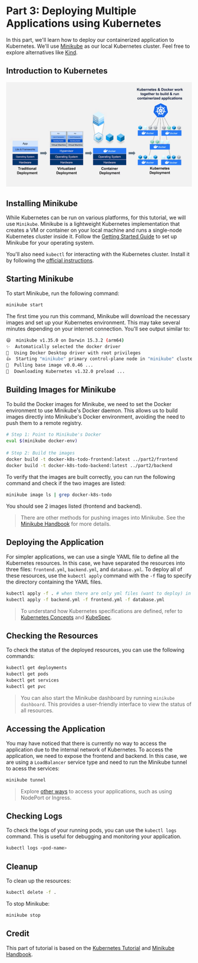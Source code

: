 # Part 3: Deploying Multiple Applications using Kubernetes

In this part, we'll learn how to deploy our containerized application to Kubernetes. We'll use [Minikube](https://github.com/kubernetes/minikube) as our local Kubernetes cluster. Feel free to explore alternatives like [Kind](https://github.com/kubernetes-sigs/kind).

## Introduction to Kubernetes

![](images/2025-04-20-19-28-49.png)

## Installing Minikube

While Kubernetes can be run on various platforms, for this tutorial, we will use `Minikube`. Minikube is a lightweight Kubernetes implementation that creates a VM or container on your local machine and runs a single-node Kubernetes cluster inside it. Follow the [Getting Started Guide](https://minikube.sigs.k8s.io/docs/start/) to set up Minikube for your operating system.

You'll also need `kubectl` for interacting with the Kubernetes cluster. Install it by following the [official instructions](https://kubernetes.io/docs/tasks/tools/install-kubectl/).

## Starting Minikube

To start Minikube, run the following command:

```bash
minikube start
```

The first time you run this command, Minikube will download the necessary images and set up your Kubernetes environment. This may take several minutes depending on your internet connection. You'll see output similar to:

```bash
😄  minikube v1.35.0 on Darwin 15.3.2 (arm64)
✨  Automatically selected the docker driver
📌  Using Docker Desktop driver with root privileges
👍  Starting "minikube" primary control-plane node in "minikube" cluster
🚜  Pulling base image v0.0.46 ...
💾  Downloading Kubernetes v1.32.0 preload ...
```

## Building Images for Minikube

To build the Docker images for Minikube, we need to set the Docker environment to use Minikube's Docker daemon. This allows us to build images directly into Minikube's Docker environment, avoiding the need to push them to a remote registry.

```bash
# Step 1: Point to Minikube's Docker
eval $(minikube docker-env)

# Step 2: Build the images
docker build -t docker-k8s-todo-frontend:latest ../part2/frontend
docker build -t docker-k8s-todo-backend:latest ../part2/backend
```

To verify that the images are built correctly, you can run the following command and check if the two images are listed:

```bash
minikube image ls | grep docker-k8s-todo
```

You should see 2 images listed (frontend and backend).

> There are other methods for pushing images into Minikube. See the [Minikube Handbook](https://minikube.sigs.k8s.io/docs/handbook/pushing/) for more details.

## Deploying the Application

For simpler applications, we can use a single YAML file to define all the Kubernetes resources. In this case, we have separated the resources into three files: `frontend.yml`, `backend.yml`, and `database.yml`. To deploy all of these resources, use the `kubectl apply` command with the `-f` flag to specify the directory containing the YAML files.

```bash
kubectl apply -f . # when there are only yml files (want to deploy) in the directory
kubectl apply -f backend.yml -f frontend.yml -f database.yml
```

> To understand how Kubernetes specifications are defined, refer to [Kubernetes Concepts](https://kubernetes.io/docs/concepts/) and [KubeSpec](https://kubespec.dev/).

## Checking the Resources

To check the status of the deployed resources, you can use the following commands:

```bash
kubectl get deployments
kubectl get pods
kubectl get services
kubectl get pvc
```

> You can also start the Minikube dashboard by running `minikube dashboard`. This provides a user-friendly interface to view the status of all resources.

## Accessing the Application

You may have noticed that there is currently no way to access the application due to the internal network of Kubernetes. To access the application, we need to expose the frontend and backend. In this case, we are using a `LoadBalancer` service type and need to run the Minikube tunnel to acess the services:

```bash
minikube tunnel
```

> Explore [other ways](https://minikube.sigs.k8s.io/docs/handbook/accessing/) to access your applications, such as using NodePort or Ingress.


## Checking Logs

To check the logs of your running pods, you can use the `kubectl logs` command. This is useful for debugging and monitoring your application.

```bash
kubectl logs <pod-name>
```

## Cleanup

To clean up the resources:

```bash
kubectl delete -f .
```

To stop Minikube:

```bash
minikube stop
```

## Credit

This part of tutorial is based on the [Kubernetes Tutorial](https://kubernetes.io/docs/tutorials/kubernetes-basics/) and [Minikube Handbook](https://minikube.sigs.k8s.io/docs/handbook/).
